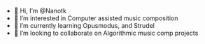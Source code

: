- 👋 Hi, I’m @Nanotk
- 👀 I’m interested in Computer assisted music composition
- 🌱 I’m currently learning Opusmodus, and Strudel
- 💞️ I’m looking to collaborate on Algorithmic music comp projects


<!---
stephaneboussuge/stephaneboussuge is a ✨ special ✨ repository because its `README.md` (this file) appears on your GitHub profile.
You can click the Preview link to take a look at your changes.
--->

